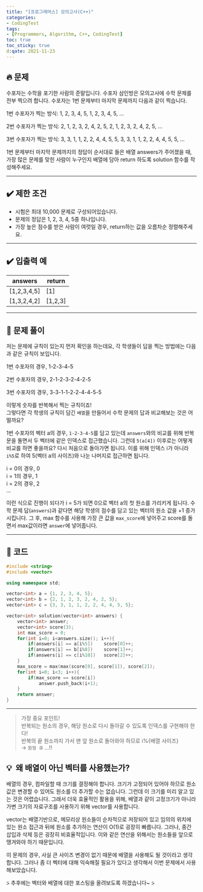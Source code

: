 ```yaml
---
title: "[프로그래머스] 모의고사(C++)"
categories: 
- CodingTest
tags:
- [Programmers, Algorithm, C++, CodingTest]
toc: true
toc_sticky: true
d:qate: 2021-11-23
---
```


## 🔥 문제
수포자는 수학을 포기한 사람의 준말입니다. 수포자 삼인방은 모의고사에 수학 문제를 전부 찍으려 합니다. 수포자는 1번 문제부터 마지막 문제까지 다음과 같이 찍습니다.

1번 수포자가 찍는 방식: 1, 2, 3, 4, 5, 1, 2, 3, 4, 5, ...

2번 수포자가 찍는 방식: 2, 1, 2, 3, 2, 4, 2, 5, 2, 1, 2, 3, 2, 4, 2, 5, ...

3번 수포자가 찍는 방식: 3, 3, 1, 1, 2, 2, 4, 4, 5, 5, 3, 3, 1, 1, 2, 2, 4, 4, 5, 5, ...

1번 문제부터 마지막 문제까지의 정답이 순서대로 들은 배열 answers가 주어졌을 때, 가장 많은 문제를 맞힌 사람이 누구인지 배열에 담아 return 하도록 solution 함수를 작성해주세요.

***

## ✔️ 제한 조건

- 시험은 최대 10,000 문제로 구성되어있습니다.
- 문제의 정답은 1, 2, 3, 4, 5중 하나입니다.
- 가장 높은 점수를 받은 사람이 여럿일 경우, return하는 값을 오름차순 정렬해주세요.

***

## ✔️ 입출력 예

|answers|return|
|---|---|
|[1,2,3,4,5]|[1]|
|[1,3,2,4,2]|[1,2,3]

***

## 🤔 문제 풀이

저는 문제에 규칙이 있는지 먼저 확인을 하는데요, 각 학생들이 답을 찍는 방법에는 다음과 같은 규칙이 보입니다.

1번 수포자의 경우, 1-2-3-4-5 

2번 수포자의 경우, 2-1-2-3-2-4-2-5

3번 수포자의 경우, 3-3-1-1-2-2-4-4-5-5

이렇게 숫자를 반복해서 찍는 규칙이죠!
<br>
그렇다면 각 학생의 규칙이 담긴 `배열`을 만들어서 수학 문제의 답과 비교해보는 것은 어떨까요?

1번 수포자의 벡터 a의 경우, `1-2-3-4-5`를 담고 있는데 `answers`와의 비교를 위해 반복문을 돌면서 두 벡터에 같은 인덱스로 접근했습니다. 그런데 `5(a[4])` 이후로는 어떻게 비교를 하면 좋을까요? 다시 처음으로 돌아가면 됩니다. 이를 위해 인덱스 i가 아니라 `i%5`로 하여 5(벡터 a의 사이즈)와 나눈 나머지로 접근하면 됩니다.

i = 0의 경우, 0  
i = 1의 경우, 1  
i = 2의 경우, 2
<br>...

이런 식으로 진행이 되다가 i = 5가 되면 0으로 벡터 a의 첫 원소를 가리키게 됩니다. 
수학 문제 답(`answers`)과 같다면 해당 학생의 점수를 담고 있는 벡터의 원소 값을 +1 증가시킵니다.
그 후, max 함수를 사용해 가장 큰 값을 `max_score`에 넣어주고 score를 돌면서 max값이라면 `answer`에 넣어줍니다.

***

## 👻 코드

```cpp
#include <string>
#include <vector>

using namespace std;

vector<int> a = {1, 2, 3, 4, 5};
vector<int> b = {2, 1, 2, 3, 2, 4, 2, 5};
vector<int> c = {3, 3, 1, 1, 2, 2, 4, 4, 5, 5};

vector<int> solution(vector<int> answers) {
    vector<int> answer;
    vector<int> score(3);
    int max_score = 0;
    for(int i=0; i<answers.size(); i++){
        if(answers[i] == a[i%5])    score[0]++;
        if(answers[i] == b[i%8])    score[1]++;
        if(answers[i] == c[i%10])   score[2]++;
    }
    max_score = max(max(score[0], score[1]), score[2]);
    for(int i=0; i<3; i++){
        if(max_score == score[i])
            answer.push_back(i+1);
    }
    return answer;
}
```

***

> 가장 중요 포인트!
> <br>반복되는 원소의 경우, 해당 원소로 다시 돌아갈 수 있도록 인덱스를 구현해야 한다!
> <br>반복의 끝 원소까지 가서 맨 앞 원소로 돌아와야 하므로 i%{배열 사이즈}
> <br>→ `원형 큐` ...!!


## 💡  왜 배열이 아닌 **벡터**를 사용했는가?

배열의 경우, 컴파일할 때 크기를 결정해야 합니다. 크기가 고정되어 있어야 하므로 원소 값은 변경할 수 있어도 원소를 더 추가할 수는 없습니다. 그런데 이 크기를  미리 알고 있는 것은 어렵습니다. 그래서 더욱 효율적인 활용을 위해, 배열과 같이 고정크기가 아니라 가변 크기의 자료구조를 사용하기 위해 vector를 사용합니다.

vector는 배열기반으로, 메모리상 원소들이 순차적으로 저장되어 있고 임의의 위치에 있는 원소 접근과 뒤에 원소를 추가하는 연산이 O(1)로 굉장히 빠릅니다. 그러나, 중간 삽입과 삭제 등은 굉장히 비효율적입니다. 이와 같은 연산을 위해서는 원소들을 앞으로 땡겨와야 하기 때문입니다. 

이 문제의 경우, 사실 큰 사이즈 변경이 없기 때문에 배열을 사용해도 될 것이라고 생각합니다. 그러나 좀 더 벡터에 대해 익숙해질 필요가 있다고 생각해서 이번 문제에서 사용해보았습니다.

⍩ 추후에는 벡터와 배열에 대한 포스팅을 올려보도록 하겠습니다~ ⍩

